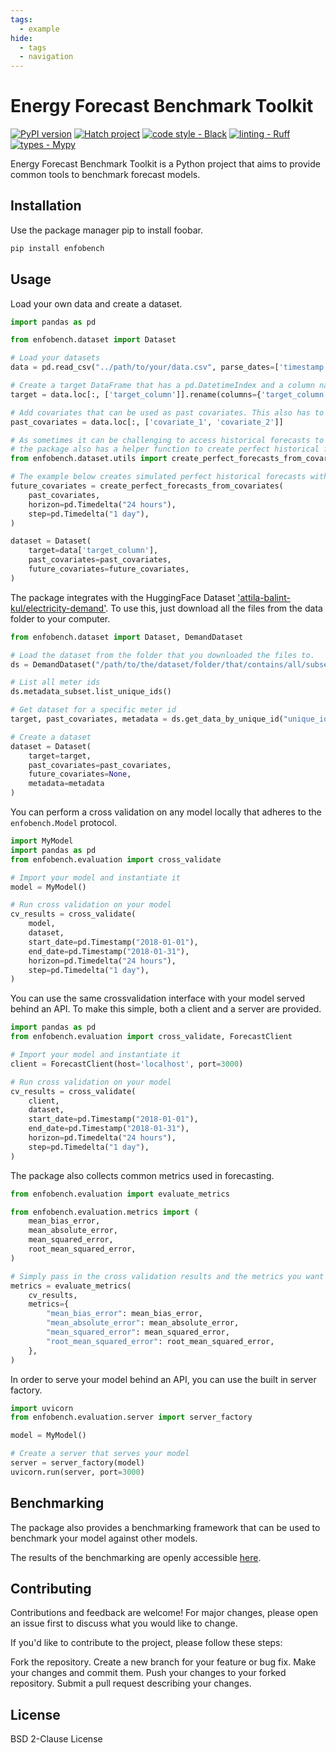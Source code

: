 ```yaml
---
tags:
  - example
hide:
  - tags
  - navigation
---
```


# Energy  Forecast Benchmark Toolkit

[![PyPI version](https://badge.fury.io/py/enfobench.svg)](https://badge.fury.io/py/enfobench)
[![Hatch project](https://img.shields.io/badge/%F0%9F%A5%9A-Hatch-4051b5.svg)](https://github.com/pypa/hatch)
[![code style - Black](https://img.shields.io/badge/code%20style-black-000000.svg)](https://github.com/psf/black)
[![linting - Ruff](https://img.shields.io/endpoint?url=https://raw.githubusercontent.com/charliermarsh/ruff/main/assets/badge/v0.json)](https://github.com/charliermarsh/ruff)
[![types - Mypy](https://img.shields.io/badge/types-Mypy-blue.svg)](https://github.com/python/mypy)

Energy Forecast Benchmark Toolkit is a Python project that aims to provide common tools to
benchmark forecast models.


## Installation

Use the package manager pip to install foobar.

```bash
pip install enfobench
```

## Usage

Load your own data and create a dataset.

```python
import pandas as pd

from enfobench.dataset import Dataset

# Load your datasets
data = pd.read_csv("../path/to/your/data.csv", parse_dates=['timestamp'], index_col='timestamp')

# Create a target DataFrame that has a pd.DatetimeIndex and a column named 'y'
target = data.loc[:, ['target_column']].rename(columns={'target_column': 'y'})

# Add covariates that can be used as past covariates. This also has to have a pd.DatetimeIndex
past_covariates = data.loc[:, ['covariate_1', 'covariate_2']]

# As sometimes it can be challenging to access historical forecasts to use future covariates, 
# the package also has a helper function to create perfect historical forecasts from the past covariates.
from enfobench.dataset.utils import create_perfect_forecasts_from_covariates

# The example below creates simulated perfect historical forecasts with a horizon of 24 hours and a step of 1 day.
future_covariates = create_perfect_forecasts_from_covariates(
    past_covariates,
    horizon=pd.Timedelta("24 hours"),
    step=pd.Timedelta("1 day"),
)

dataset = Dataset(
    target=data['target_column'],
    past_covariates=past_covariates,
    future_covariates=future_covariates,
)
```

The package integrates with the HuggingFace Dataset ['attila-balint-kul/electricity-demand'](https://huggingface.co/datasets/attila-balint-kul/electricity-demand). 
To use this, just download all the files from the data folder to your computer.

```python
from enfobench.dataset import Dataset, DemandDataset

# Load the dataset from the folder that you downloaded the files to.
ds = DemandDataset("/path/to/the/dataset/folder/that/contains/all/subsets")

# List all meter ids
ds.metadata_subset.list_unique_ids()

# Get dataset for a specific meter id
target, past_covariates, metadata = ds.get_data_by_unique_id("unique_id_of_the_meter")

# Create a dataset
dataset = Dataset(
    target=target,
    past_covariates=past_covariates,
    future_covariates=None,
    metadata=metadata
)
```


You can perform a cross validation on any model locally that adheres to the `enfobench.Model` protocol.

```python
import MyModel
import pandas as pd
from enfobench.evaluation import cross_validate

# Import your model and instantiate it
model = MyModel()

# Run cross validation on your model
cv_results = cross_validate(
    model,
    dataset,
    start_date=pd.Timestamp("2018-01-01"),
    end_date=pd.Timestamp("2018-01-31"),
    horizon=pd.Timedelta("24 hours"),
    step=pd.Timedelta("1 day"),
)
```

You can use the same crossvalidation interface with your model served behind an API. 
To make this simple, both a client and a server are provided.

```python
import pandas as pd
from enfobench.evaluation import cross_validate, ForecastClient

# Import your model and instantiate it
client = ForecastClient(host='localhost', port=3000)

# Run cross validation on your model
cv_results = cross_validate(
    client,
    dataset,
    start_date=pd.Timestamp("2018-01-01"),
    end_date=pd.Timestamp("2018-01-31"),
    horizon=pd.Timedelta("24 hours"),
    step=pd.Timedelta("1 day"),
)
```

The package also collects common metrics used in forecasting.

```python
from enfobench.evaluation import evaluate_metrics

from enfobench.evaluation.metrics import (
    mean_bias_error,
    mean_absolute_error,
    mean_squared_error,
    root_mean_squared_error,
)

# Simply pass in the cross validation results and the metrics you want to evaluate.
metrics = evaluate_metrics(
    cv_results,
    metrics={
        "mean_bias_error": mean_bias_error,
        "mean_absolute_error": mean_absolute_error,
        "mean_squared_error": mean_squared_error,
        "root_mean_squared_error": root_mean_squared_error,
    },
)
```

In order to serve your model behind an API, you can use the built in server factory.

```python
import uvicorn
from enfobench.evaluation.server import server_factory

model = MyModel()

# Create a server that serves your model
server = server_factory(model)
uvicorn.run(server, port=3000)
```

## Benchmarking

The package also provides a benchmarking framework that can be used to benchmark your model against
other models. 

The results of the benchmarking are openly accessible [here](https://wandb.ai/attila-balint-kul/load-forecasting-competition/reports/Enfobench-Dashboard--Vmlldzo2MDM0ODE2#models).


## Contributing

Contributions and feedback are welcome! For major changes, please open an issue first to discuss
what you would like to change.

If you'd like to contribute to the project, please follow these steps:

Fork the repository.
Create a new branch for your feature or bug fix.
Make your changes and commit them.
Push your changes to your forked repository.
Submit a pull request describing your changes.

## License

BSD 2-Clause License
